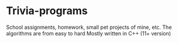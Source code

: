 # Trivia-programs
School assignments, homework, small pet projects of mine, etc.
The algorithms are from easy to hard
Mostly written in C++ (11+ version)
